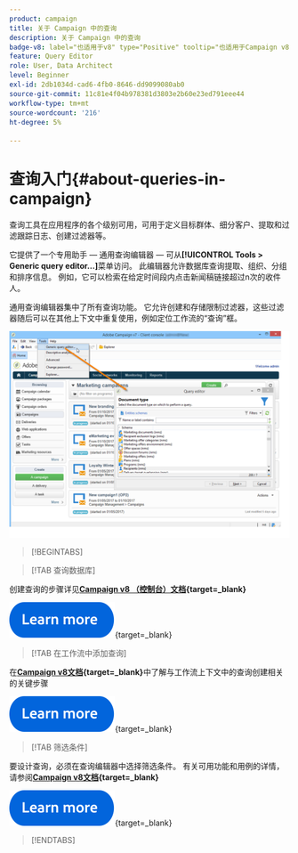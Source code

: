 ```yaml
---
product: campaign
title: 关于 Campaign 中的查询
description: 关于 Campaign 中的查询
badge-v8: label="也适用于v8" type="Positive" tooltip="也适用于Campaign v8"
feature: Query Editor
role: User, Data Architect
level: Beginner
exl-id: 2db1034d-cad6-4fb0-8646-dd9099080ab0
source-git-commit: 11c81e4f04b978381d3803e2b60e23ed791eee44
workflow-type: tm+mt
source-wordcount: '216'
ht-degree: 5%

---
```


# 查询入门{#about-queries-in-campaign}

查询工具在应用程序的各个级别可用，可用于定义目标群体、细分客户、提取和过滤跟踪日志、创建过滤器等。

它提供了一个专用助手 — 通用查询编辑器 — 可从&#x200B;**[!UICONTROL Tools > Generic query editor...]**&#x200B;菜单访问。 此编辑器允许数据库查询提取、组织、分组和排序信息。 例如，它可以检索在给定时间段内点击新闻稿链接超过n次的收件人。

通用查询编辑器集中了所有查询功能。 它允许创建和存储限制过滤器，这些过滤器随后可以在其他上下文中重复使用，例如定位工作流的“查询”框。

![访问查询编辑器并选择表](assets/query_editor_nveau_21.png)


>[!BEGINTABS]

>[!TAB 查询数据库]

创建查询的步骤详见&#x200B;**[Campaign v8 （控制台）文档](https://experienceleague.adobe.com/en/docs/campaign/campaign-v8/data/query/query-editor){target=_blank}**


[![image](../../assets/do-not-localize/learn-more-button.svg)](https://experienceleague.adobe.com/en/docs/campaign/campaign-v8/data/query/query-editor){target=_blank}


>[!TAB 在工作流中添加查询]

在&#x200B;**[Campaign v8文档](https://experienceleague.adobe.com/en/docs/campaign/automation/workflows/wf-activities/targeting-activities/query){target=_blank}**&#x200B;中了解与工作流上下文中的查询创建相关的关键步骤

[![image](../../assets/do-not-localize/learn-more-button.svg)](https://experienceleague.adobe.com/en/docs/campaign/automation/workflows/wf-activities/targeting-activities/query){target=_blank}

>[!TAB 筛选条件]

要设计查询，必须在查询编辑器中选择筛选条件。 有关可用功能和用例的详情，请参阅&#x200B;**[Campaign v8文档](https://experienceleague.adobe.com/en/docs/campaign/campaign-v8/data/query/filter-conditions){target=_blank}**

[![image](../../assets/do-not-localize/learn-more-button.svg)](https://experienceleague.adobe.com/en/docs/campaign/campaign-v8/data/query/filter-conditions){target=_blank}

>[!ENDTABS]

